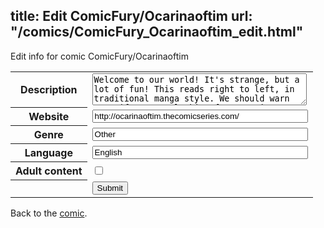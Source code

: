 title: Edit ComicFury/Ocarinaoftim
url: "/comics/ComicFury_Ocarinaoftim_edit.html"
---
Edit info for comic ComicFury/Ocarinaoftim

<form name="comic" action="http://gaepostmail.appspot.com/comic/" method="post">
<table class="comicinfo">
<tr>
<th>Description</th><td><textarea name="description" cols="40" rows="3">Welcome to our world! It's strange, but a lot of fun! This reads right to left, in traditional manga style. We should warn you: if you are looking for a serious adventure..you may want to pick something else to read. Also...there is a bit of language. Not a lot of harsh language, but it is there.</textarea></td>
</tr>
<tr>
<th>Website</th><td><input type="text" name="url" value="http://ocarinaoftim.thecomicseries.com/" size="40"/></td>
</tr>
<tr>
<th>Genre</th><td><input type="text" name="genre" value="Other" size="40"/></td>
</tr>
<tr>
<th>Language</th><td><input type="text" name="language" value="English" size="40"/></td>
</tr>
<tr>
<th>Adult content</th><td><input type="checkbox" name="adult" value="adult" /></td>
</tr>
<tr>
<th></th><td>
<input type="hidden" name="comic" value="ComicFury_Ocarinaoftim" />
<input type="submit" name="submit" value="Submit" />
</td>
</tr>
</table>
</form>

Back to the [comic](ComicFury_Ocarinaoftim.html).
